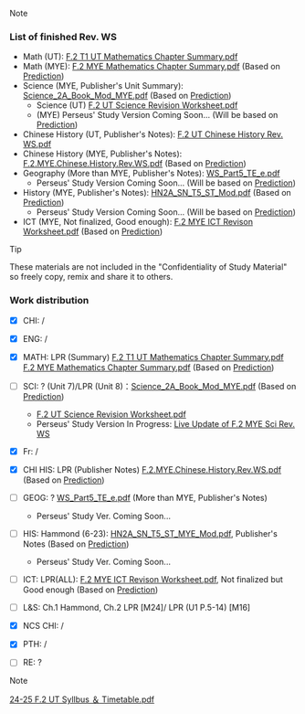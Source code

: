 > [!NOTE] 
> ### List of finished Rev. WS
> - Math (UT): [F.2 T1 UT Mathematics Chapter Summary.pdf](https://github.com/user-attachments/files/17362203/F.2.T1.UT.Mathematics.Chapter.Summary.pdf)
> - Math (MYE): [F.2 MYE Mathematics Chapter Summary.pdf](https://github.com/user-attachments/files/17341833/F.2.MYE.Mathematics.Chapter.Summary.pdf) (Based on [Prediction](https://drive.google.com/file/d/1Lze_s-Ay1boGBoVbbFHOcxdw6EqxlEJp))
> - Science (MYE, Publisher's Unit Summary): [Science_2A_Book_Mod_MYE.pdf](https://drive.google.com/file/d/1CkdEewGYLvM24DTygtJSApkgpVlwzuX9/view) (Based on [Prediction](https://drive.google.com/file/d/1Lze_s-Ay1boGBoVbbFHOcxdw6EqxlEJp))
>     - Science (UT) [F.2 UT Science Revision Worksheet.pdf](https://drive.google.com/open?id=1--rxAgyZGfSzzjlhHVPOMzG9nwXDEgfO)
>     - (MYE) Perseus' Study Version Coming Soon... (Will be based on [Prediction](https://drive.google.com/file/d/1Lze_s-Ay1boGBoVbbFHOcxdw6EqxlEJp))
> - Chinese History (UT, Publisher's Notes): [F.2 UT Chinese History Rev. WS.pdf](https://drive.google.com/open?id=16sDIbYMmNFbIEAIX7vyRI28t3ohkfOx2&usp=drive_copy)
> - Chinese History (MYE, Publisher's Notes): [F.2.MYE.Chinese.History.Rev.WS.pdf](https://github.com/user-attachments/files/17341830/F.2.MYE.Chinese.History.Rev.WS.pdf) (Based on [Prediction](https://drive.google.com/file/d/1Lze_s-Ay1boGBoVbbFHOcxdw6EqxlEJp))
> - Geography (More than MYE, Publisher's Notes): [WS_Part5_TE_e.pdf](https://drive.google.com/open?id=1ofP3NIdfNSs_mU22I69kWTiqF1nMGOH-&usp=drive_copy)
>     - Perseus' Study Version Coming Soon... (Will be based on [Prediction](https://drive.google.com/file/d/1Lze_s-Ay1boGBoVbbFHOcxdw6EqxlEJp))
> - History (MYE, Publisher's Notes): [HN2A_SN_T5_ST_Mod.pdf](https://drive.google.com/open?id=1CTIMzEuJo51xXlvVtsuKgL_9vTMSB7Sr&usp=drive_copy) (Based on [Prediction](https://drive.google.com/file/d/1Lze_s-Ay1boGBoVbbFHOcxdw6EqxlEJp))
>     - Perseus' Study Version Coming Soon... (Will be based on [Prediction](https://drive.google.com/file/d/1Lze_s-Ay1boGBoVbbFHOcxdw6EqxlEJp))
> - ICT (MYE, Not finalized, Good enough): [F.2 MYE ICT Revison Worksheet.pdf](https://github.com/user-attachments/files/17362343/F.2.MYE.ICT.Revison.Worksheet.pdf) (Based on [Prediction](https://drive.google.com/file/d/1Lze_s-Ay1boGBoVbbFHOcxdw6EqxlEJp))

> [!TIP]
> These materials are not included in the "Confidentiality of Study Material" so freely copy, remix and share it to others.
### Work distribution
- [x] CHI: /
- [x] ENG: /
- [x] MATH: LPR (Summary) [F.2 T1 UT Mathematics Chapter Summary.pdf](https://github.com/user-attachments/files/17362203/F.2.T1.UT.Mathematics.Chapter.Summary.pdf)<br>[F.2 MYE Mathematics Chapter Summary.pdf](https://github.com/user-attachments/files/17341833/F.2.MYE.Mathematics.Chapter.Summary.pdf) (Based on [Prediction](https://drive.google.com/file/d/1Lze_s-Ay1boGBoVbbFHOcxdw6EqxlEJp))
- [ ] SCI: ? (Unit 7)/LPR (Unit 8)：[Science_2A_Book_Mod_MYE.pdf](https://drive.google.com/file/d/1CkdEewGYLvM24DTygtJSApkgpVlwzuX9/view) (Based on [Prediction](https://drive.google.com/file/d/1Lze_s-Ay1boGBoVbbFHOcxdw6EqxlEJp))
    - [F.2 UT Science Revision Worksheet.pdf](https://drive.google.com/open?id=1--rxAgyZGfSzzjlhHVPOMzG9nwXDEgfO)
    - Perseus' Study Version In Progress: [Live Update of F.2 MYE Sci Rev. WS](https://lschk-my.sharepoint.com/:w:/g/personal/s23218_lsc_hk/EeCzvok4rVVBkuuGdI8_CzQBn0ILV1-tW_KFqFtCQ_RyAA?e=14Fm4W)
- [x] Fr: / 
- [x] CHI HIS: LPR (Publisher Notes) [F.2.MYE.Chinese.History.Rev.WS.pdf](https://github.com/user-attachments/files/17341830/F.2.MYE.Chinese.History.Rev.WS.pdf) (Based on [Prediction](https://drive.google.com/file/d/1Lze_s-Ay1boGBoVbbFHOcxdw6EqxlEJp))

- [ ] GEOG: ? [WS_Part5_TE_e.pdf](https://drive.google.com/open?id=1ofP3NIdfNSs_mU22I69kWTiqF1nMGOH-&usp=drive_copy) (More than MYE, Publisher's Notes)
    - Perseus' Study Ver. Coming Soon...
- [ ] HIS: Hammond (6-23): [HN2A_SN_T5_ST_MYE_Mod.pdf](https://drive.google.com/open?id=1CTIMzEuJo51xXlvVtsuKgL_9vTMSB7Sr&usp=drive_copy), Publisher's Notes (Based on [Prediction](https://drive.google.com/file/d/1Lze_s-Ay1boGBoVbbFHOcxdw6EqxlEJp))
    - Perseus' Study Ver. Coming Soon...
- [ ] ICT: LPR(ALL): [F.2 MYE ICT Revison Worksheet.pdf](https://github.com/user-attachments/files/17362343/F.2.MYE.ICT.Revison.Worksheet.pdf), Not finalized but Good enough (Based on [Prediction](https://drive.google.com/file/d/1Lze_s-Ay1boGBoVbbFHOcxdw6EqxlEJp))
- [ ] L&S: Ch.1 Hammond, Ch.2 LPR [M24]/ LPR (U1 P.5-14) [M16]
- [x] NCS CHI: /
- [x] PTH: /
- [ ] RE: ?

> [!NOTE]
> [24-25 F.2 UT Syllbus ＆ Timetable.pdf](https://github.com/user-attachments/files/17529091/24-25.F.2.UT.Syllbus.Timetable.pdf)

<!-- ##{"script":"<script src='/assets/HideGithub.js'></script><script>document.addEventListener('DOMContentLoaded', function() {document.getElementById('content').innerHTML = document.getElementById('content').innerHTML.replace(`<button class="btn btn-block" type="button" onclick="openComments()" id="cmButton">`, `<button class="btn btn-block" type="button" onclick="openComments()" id="cmButton" style="display: none;">`);})</script>"}## -->